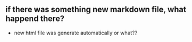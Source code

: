 ## if there was something new markdown file, what happend there?

- new html file was generate automatically or what??

